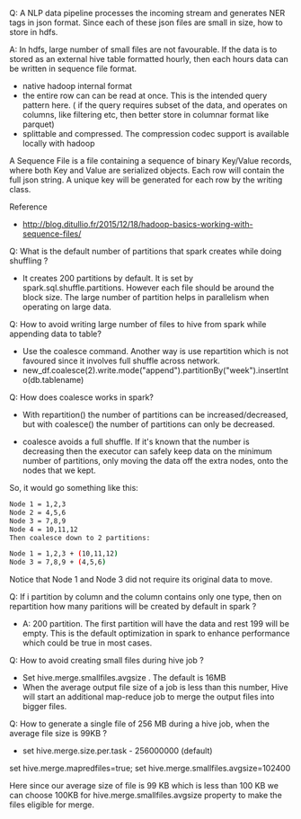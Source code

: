 
Q: A NLP data pipeline processes the incoming stream and generates NER tags in json format. Since each of these json files are small in size, how to store in hdfs. 

A: 
In hdfs, large number of small files are not favourable. 
If the data is to stored as an external hive table formatted hourly, then each hours data can be written in sequence file format. 
- native hadoop internal format
- the entire row can can be read at once. This is the intended query pattern here. ( if the query requires subset of the data, and operates on columns, like filtering etc, then better store in columnar format like parquet)
- splittable and compressed. The compression codec support is available locally with hadoop
 
 A Sequence File is a file containing a sequence of binary Key/Value records, where both Key and Value are serialized objects.
 Each row will contain the full json string. A unique key will be generated for each row by the writing class. 

Reference 
- http://blog.ditullio.fr/2015/12/18/hadoop-basics-working-with-sequence-files/

Q: What is the default number of partitions that spark creates while doing shuffling ?

- It creates 200 partitions by default. It is set by spark.sql.shuffle.partitions. 
However each file should be around the block size. The large number of partition helps in parallelism when operating on large data.

Q: How to avoid writing large number of files to hive from spark while appending data to table?

- Use the coalesce command. Another way is use repartition which is not favoured since it involves full shuffle across network.
- new_df.coalesce(2).write.mode("append").partitionBy("week").insertInto(db.tablename)

Q: How does coalesce works in spark?

- With repartition() the number of partitions can be increased/decreased, but with coalesce() the number of partitions can only be decreased.

- coalesce avoids a full shuffle. If it's known that the number is decreasing then the executor can safely keep data on the minimum number of partitions, only moving the data off the extra nodes, onto the nodes that we kept.

So, it would go something like this:
```bash
Node 1 = 1,2,3
Node 2 = 4,5,6
Node 3 = 7,8,9
Node 4 = 10,11,12
Then coalesce down to 2 partitions:

Node 1 = 1,2,3 + (10,11,12)
Node 3 = 7,8,9 + (4,5,6)
```
Notice that Node 1 and Node 3 did not require its original data to move.

Q: If i partition by column and the column contains only one type, then on repartition how many paritions will be created by default in spark ?

- A: 200 partition. The first partition will have the data and rest 199 will be empty. This is the default optimization in spark to enhance performance which could be true in most cases.

Q: How to avoid creating small files during hive job ?

- Set hive.merge.smallfiles.avgsize . The default is 16MB
- When the average output file size of a job is less than this number, Hive will start an additional map-reduce job to merge the output files into bigger files. 

Q: How to generate a single file of 256 MB during a hive job, when the average file size is 99KB ?
- set hive.merge.size.per.task - 256000000 (default)

set hive.merge.mapredfiles=true;
set hive.merge.smallfiles.avgsize=102400

Here since our average size of file is 99 KB which is less than 100 KB we can choose 100KB for hive.merge.smallfiles.avgsize property to make the files eligible for merge.




